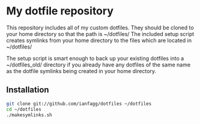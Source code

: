 # My dotfile repository

This repository includes all of my custom dotfiles. They should be cloned to your home directory so that the path is ~/dotfiles/ The included setup script creates symlinks from your home directory to the files which are located in ~/dotfiles/

The setup script is smart enough to back up your existing dotfiles into a ~/dotfiles_old/ directory if you already have any dotfiles of the same name as the dotfile symlinks being created in your home directory.

## Installation
``` bash
git clone git://github.com/ianfagg/dotfiles ~/dotfiles
cd ~/dotfiles
./makesymlinks.sh
```

